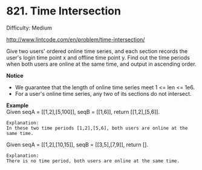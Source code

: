 # 821. Time Intersection

Difficulty: Medium

http://www.lintcode.com/en/problem/time-intersection/

Give two users' ordered online time series, and each section records the user's login time point x and offline time point y. Find out the time periods when both users are online at the same time, and output in ascending order.

**Notice**  
* We guarantee that the length of online time series meet 1 <= len <= 1e6.
* For a user's online time series, any two of its sections do not intersect.

**Example**  
Given seqA = [[1,2],[5,100]], seqB = [[1,6]], return [[1,2],[5,6]].
```
Explanation:
In these two time periods [1,2],[5,6], both users are online at the same time.
```
Given seqA = [[1,2],[10,15]], seqB = [[3,5],[7,9]], return [].
```
Explanation:
There is no time period, both users are online at the same time.
```
